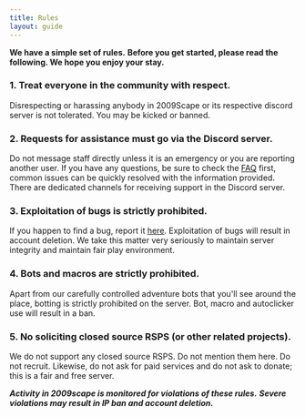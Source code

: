 ```yaml
---
title: Rules
layout: guide
---
```


**We have a simple set of rules.**
**Before you get started, please read the following. We hope you enjoy your stay.**

### 1. Treat everyone in the community with respect.

Disrespecting or harassing anybody in 2009Scape or its respective discord server is not tolerated.
You may be kicked or banned.

### 2. Requests for assistance must go via the Discord server.

Do not message staff directly unless it is an emergency or you are reporting another user.
If you have any questions, be sure to check the [FAQ](/site/help/faq.html) first, common issues can be quickly resolved with the information provided.
There are dedicated channels for receiving support in the Discord server.

### 3. Exploitation of bugs is strictly prohibited.

If you happen to find a bug, report it [here](https://gitlab.com/2009scape/2009scape/-/issues).
Exploitation of bugs will result in account deletion.
We take this matter very seriously to maintain server integrity and maintain fair play environment.

### 4. Bots and macros are strictly prohibited.

Apart from our carefully controlled adventure bots that you'll see around the place, botting is strictly prohibited on the server.
Bot, macro and autoclicker use will result in a ban.

### 5. No soliciting closed source RSPS (or other related projects).

We do not support any closed source RSPS.
Do not mention them here.
Do not recruit.
Likewise, do not ask for paid services and do not ask to donate; this is a fair and free server.

***Activity in 2009scape is monitored for violations of these rules.***
***Severe violations may result in IP ban and account deletion.***